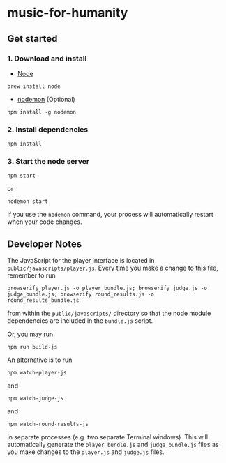 # music-for-humanity

## Get started
### 1. Download and install
- [Node](https://nodejs.org/en/)
```
brew install node
```
- [nodemon](https://www.npmjs.com/package/nodemon) (Optional)
```
npm install -g nodemon
```

### 2. Install dependencies
```
npm install
```

### 3. Start the node server
```
npm start
```
or
```
nodemon start
```
If you use the `nodemon` command, your process will automatically restart when your code changes.

## Developer Notes
The JavaScript for the player interface is located in `public/javascripts/player.js`.  Every time you make a change to this file, remember to run
```
browserify player.js -o player_bundle.js; browserify judge.js -o judge_bundle.js; browserify round_results.js -o round_results_bundle.js
```
from within the `public/javascripts/` directory so that the node module dependencies are included in the `bundle.js` script.

Or, you may run
```
npm run build-js
```

An alternative is to run
```
npm watch-player-js
```
and
```
npm watch-judge-js
```
and
```
npm watch-round-results-js
```
in separate processes (e.g. two separate Terminal windows). This will automatically generate the `player_bundle.js` and `judge_bundle.js` files as you make changes to the `player.js` and `judge.js` files.
